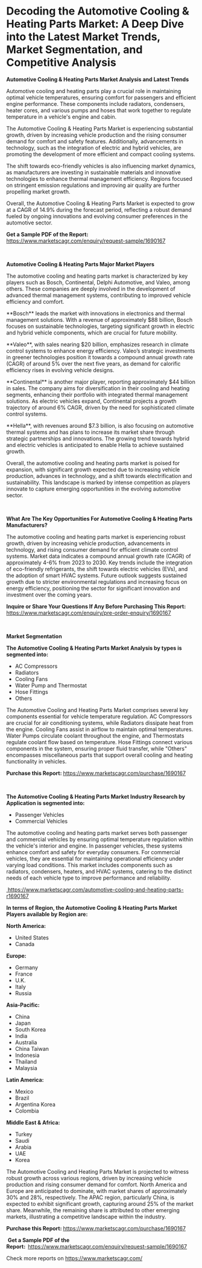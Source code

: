 <p><h1>Decoding the Automotive Cooling & Heating Parts Market: A Deep Dive into the Latest Market Trends, Market Segmentation, and Competitive Analysis</h1></p><p><strong>Automotive Cooling & Heating Parts Market Analysis and Latest Trends</strong></p>
<p><p>Automotive cooling and heating parts play a crucial role in maintaining optimal vehicle temperatures, ensuring comfort for passengers and efficient engine performance. These components include radiators, condensers, heater cores, and various pumps and hoses that work together to regulate temperature in a vehicle's engine and cabin. </p><p>The Automotive Cooling & Heating Parts Market is experiencing substantial growth, driven by increasing vehicle production and the rising consumer demand for comfort and safety features. Additionally, advancements in technology, such as the integration of electric and hybrid vehicles, are promoting the development of more efficient and compact cooling systems. </p><p>The shift towards eco-friendly vehicles is also influencing market dynamics, as manufacturers are investing in sustainable materials and innovative technologies to enhance thermal management efficiency. Regions focused on stringent emission regulations and improving air quality are further propelling market growth. </p><p>Overall, the Automotive Cooling & Heating Parts Market is expected to grow at a CAGR of 14.9% during the forecast period, reflecting a robust demand fueled by ongoing innovations and evolving consumer preferences in the automotive sector.</p></p>
<p><strong>Get a Sample PDF of the Report:&nbsp;</strong> <a href="https://www.marketscagr.com/enquiry/request-sample/1690167?utm_campaign=1869&utm_medium=2&utm_source=Github&utm_content=ia&utm_term=07012025&utm_id=automotive-cooling-heating-parts">https://www.marketscagr.com/enquiry/request-sample/1690167</a></p>
<p>&nbsp;</p>
<p><strong>Automotive Cooling & Heating Parts Major Market Players</strong></p>
<p><p>The automotive cooling and heating parts market is characterized by key players such as Bosch, Continental, Delphi Automotive, and Valeo, among others. These companies are deeply involved in the development of advanced thermal management systems, contributing to improved vehicle efficiency and comfort.</p><p>**Bosch** leads the market with innovations in electronics and thermal management solutions. With a revenue of approximately $88 billion, Bosch focuses on sustainable technologies, targeting significant growth in electric and hybrid vehicle components, which are crucial for future mobility.</p><p>**Valeo**, with sales nearing $20 billion, emphasizes research in climate control systems to enhance energy efficiency. Valeo’s strategic investments in greener technologies position it towards a compound annual growth rate (CAGR) of around 5% over the next five years, as demand for calorific efficiency rises in evolving vehicle designs.</p><p>**Continental** is another major player, reporting approximately $44 billion in sales. The company aims for diversification in their cooling and heating segments, enhancing their portfolio with integrated thermal management solutions. As electric vehicles expand, Continental projects a growth trajectory of around 6% CAGR, driven by the need for sophisticated climate control systems.</p><p>**Hella**, with revenues around $7.3 billion, is also focusing on automotive thermal systems and has plans to increase its market share through strategic partnerships and innovations. The growing trend towards hybrid and electric vehicles is anticipated to enable Hella to achieve sustained growth.</p><p>Overall, the automotive cooling and heating parts market is poised for expansion, with significant growth expected due to increasing vehicle production, advances in technology, and a shift towards electrification and sustainability. This landscape is marked by intense competition as players innovate to capture emerging opportunities in the evolving automotive sector.</p></p>
<p>&nbsp;</p>
<p><strong>What Are The Key Opportunities For Automotive Cooling & Heating Parts Manufacturers?</strong></p>
<p><p>The automotive cooling and heating parts market is experiencing robust growth, driven by increasing vehicle production, advancements in technology, and rising consumer demand for efficient climate control systems. Market data indicates a compound annual growth rate (CAGR) of approximately 4-6% from 2023 to 2030. Key trends include the integration of eco-friendly refrigerants, the shift towards electric vehicles (EVs), and the adoption of smart HVAC systems. Future outlook suggests sustained growth due to stricter environmental regulations and increasing focus on energy efficiency, positioning the sector for significant innovation and investment over the coming years.</p></p>
<p><strong>Inquire or Share Your Questions If Any Before Purchasing This Report:</strong> <a href="https://www.marketscagr.com/enquiry/pre-order-enquiry/1690167?utm_campaign=1869&utm_medium=2&utm_source=Github&utm_content=ia&utm_term=07012025&utm_id=automotive-cooling-heating-parts">https://www.marketscagr.com/enquiry/pre-order-enquiry/1690167</a></p>
<p>&nbsp;</p>
<p><strong>Market Segmentation</strong></p>
<p><strong>The Automotive Cooling & Heating Parts Market Analysis by types is segmented into:</strong></p>
<p><ul><li>AC Compressors</li><li>Radiators</li><li>Cooling Fans</li><li>Water Pump and Thermostat</li><li>Hose Fittings</li><li>Others</li></ul></p>
<p><p>The Automotive Cooling and Heating Parts Market comprises several key components essential for vehicle temperature regulation. AC Compressors are crucial for air conditioning systems, while Radiators dissipate heat from the engine. Cooling Fans assist in airflow to maintain optimal temperatures. Water Pumps circulate coolant throughout the engine, and Thermostats regulate coolant flow based on temperature. Hose Fittings connect various components in the system, ensuring proper fluid transfer, while "Others" encompasses miscellaneous parts that support overall cooling and heating functionality in vehicles.</p></p>
<p><strong>Purchase this Report:&nbsp;</strong><a href="https://www.marketscagr.com/purchase/1690167?utm_campaign=1869&utm_medium=2&utm_source=Github&utm_content=ia&utm_term=07012025&utm_id=automotive-cooling-heating-parts">https://www.marketscagr.com/purchase/1690167</a></p>
<p>&nbsp;</p>
<p><strong>The Automotive Cooling & Heating Parts Market Industry Research by Application is segmented into:</strong></p>
<p><ul><li>Passenger Vehicles</li><li>Commercial Vehicles</li></ul></p>
<p><p>The automotive cooling and heating parts market serves both passenger and commercial vehicles by ensuring optimal temperature regulation within the vehicle's interior and engine. In passenger vehicles, these systems enhance comfort and safety for everyday consumers. For commercial vehicles, they are essential for maintaining operational efficiency under varying load conditions. This market includes components such as radiators, condensers, heaters, and HVAC systems, catering to the distinct needs of each vehicle type to improve performance and reliability.</p></p>
<p><a href="https://www.marketscagr.com/automotive-cooling-and-heating-parts-r1690167?utm_campaign=1869&utm_medium=2&utm_source=Github&utm_content=ia&utm_term=07012025&utm_id=automotive-cooling-heating-parts">&nbsp;https://www.marketscagr.com/automotive-cooling-and-heating-parts-r1690167</a></p>
<p><strong>In terms of Region, the Automotive Cooling & Heating Parts Market Players available by Region are:</strong></p>
<p>
    <p> <strong> North America: </strong>
        <ul>
            <li>United States</li>
            <li>Canada</li>
        </ul>
        </p> 
    <p> <strong> Europe: </strong>
        <ul>
            <li>Germany</li>
            <li>France</li>
            <li>U.K.</li>
            <li>Italy</li>
            <li>Russia</li>
        </ul>
        </p> 
    <p> <strong> Asia-Pacific: </strong>
        <ul>
            <li>China</li>
            <li>Japan</li>
            <li>South Korea</li>
            <li>India</li>
            <li>Australia</li>
            <li>China Taiwan</li>
            <li>Indonesia</li>
            <li>Thailand</li>
            <li>Malaysia</li>
        </ul>
        </p> 
    <p> <strong> Latin America: </strong>
        <ul>
            <li>Mexico</li>
            <li>Brazil</li>
            <li>Argentina Korea</li>
            <li>Colombia</li>
        </ul>
        </p> 
    <p> <strong> Middle East & Africa: </strong>
        <ul>
            <li>Turkey</li>
            <li>Saudi</li>
            <li>Arabia</li>
            <li>UAE</li>
            <li>Korea</li>
        </ul>
    </p>
    </p>
<p><p>The Automotive Cooling and Heating Parts Market is projected to witness robust growth across various regions, driven by increasing vehicle production and rising consumer demand for comfort. North America and Europe are anticipated to dominate, with market shares of approximately 30% and 28%, respectively. The APAC region, particularly China, is expected to exhibit significant growth, capturing around 25% of the market share. Meanwhile, the remaining share is attributed to other emerging markets, illustrating a competitive landscape within the industry.</p></p>
<p><strong>Purchase this Report: </strong><a href="https://www.marketscagr.com/purchase/1690167?utm_campaign=1869&utm_medium=2&utm_source=Github&utm_content=ia&utm_term=07012025&utm_id=automotive-cooling-heating-parts">https://www.marketscagr.com/purchase/1690167</a></p>
<p>&nbsp;<strong>Get a Sample PDF of the Report:&nbsp;&nbsp;</strong><a href="https://www.marketscagr.com/enquiry/request-sample/1690167?utm_campaign=1869&utm_medium=2&utm_source=Github&utm_content=ia&utm_term=07012025&utm_id=automotive-cooling-heating-parts">https://www.marketscagr.com/enquiry/request-sample/1690167</a></p>
<p><strong></strong></p>
<p>Check more reports on <a href="https://www.marketscagr.com/?utm_campaign=1869&utm_medium=2&utm_source=Github&utm_content=ia&utm_term=07012025&utm_id=automotive-cooling-heating-parts">https://www.marketscagr.com/</a></p>